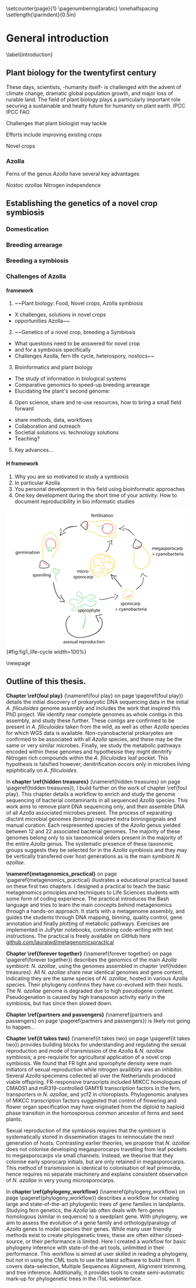 \setcounter{page}{1}
\pagenumbering{arabic}
\onehalfspacing
\setlength{\parindent}{0.5in}

# General introduction
\label{introduction}

## Plant biology for the twentyfirst century
These days, scientists, -humanity itself- is challenged with the advent of climate change, dramatic global population growth, and major loss of rurable land.
The field of plant biology plays a particularly important role securing a sustainable and healty future for humanity on plant earth.
IPCC
IPCC
FAO

Challenges that plant biologist may tackle


Efforts include improving existing crops

Novel crops

### Azolla
Ferns of the genus _Azolla_ have several key advantages

_Nostoc azollae_ Nitrogen independence

## Establishing the genetics of a novel crop symbiosis

### Domestication

### Breeding arrearage

### Breeding a symbiosis

### Challenges of Azolla

#### framework
1. ~~Plant biology: Food, Novel crops, Azolla symbiosis
  - X challenges, solutions in novel crops
  - opportunities Azolla~~
2. ~~Genetics of a novel crop, breeding a Symbiosis
  - What questions need to be answered for novel crop
  - and for a symbiosis specifically
  - Challenges Azolla, fern life cycle, heterospory, nostocs~~
3. Bioinformatics and plant biology
  - The study of information in biological systems
  - Comparative genomics to speed-up breeding arrearage
  - Elucidating the plant's second genome:
4. Open science, share and re-use resources, how to bring a small field forward
  - share methods, data, workflows
  - Collaboration and outreach
  - Societial solutions vs. technology solutions
  - Teaching?
5. Key advances...

#### H framework
1. Why you are so motivated to study a symbiosis
2. In particular Azolla
3. You personal development in this field using bioinformatic approaches
4. One key development during the short time of your activity: How to document reproducibility in bio informatic studies


![Illustration of the _Azolla_ symbiosis life cycle by Erbil Güngör](source/figures/fig1_life-cycle.png){#fig:fig1_life-cycle width=100%}


\newpage

<!---
label sections with LaTeX:
`\label{hidden treasures}`
or with markdown:
`{#sec:foul-play-in-the-pocket}`

Then referece to the full chapter name:
\nameref{hidden treasures}

the specific page:
\pageref{hidden treasures}

the chapter number:
\ref{hidden treasures}

with markdown if the ref contains no spaces:
+@sec:hidden-treasures

and for a markdown label only markdown refs work:
+@sec:foul-play-in-the-pocket
--->
## Outline of this thesis.
__Chapter \ref{foul play}__ (\nameref{foul play} on page \pageref{foul play}) details the initial discovery of prokaryotic DNA sequencing data in the initial _A. filiculoides_ genome assembly and includes the work that inspired this PhD project.
We identify near complete genomes as whole contigs in this assembly, and study these further.
These contigs are confirmed to be present in _A. filiculoides_ taken from the wild, as well as other _Azolla_ species for which WGS data is available.
Non-cyanobacterial prokaryotes are confirmed to be associated with all _Azolla_ species, and these may be the same or very similar microbes.
Finally, we study the metabolic pathways encoded within these genomes and hypothesise they might denitrify Nitrogen rich compounds within the _A. filiculoides_ leaf pocket.
This hypothesis is falsified however, denitrification occors only in microbes living epiphitically on _A. filiculoides_.

In __chapter \ref{hidden treasures}__ (\nameref{hidden treasures} on page \pageref{hidden treasures}), I build further on the work of chapter \ref{foul play}.
This chapter details a workflow to enrich and study the genome sequencing of bacterial contaminants in all sequenced _Azolla_ species.
This work aims to remove plant DNA sequencing only, and then assemble DNA of all _Azolla_ associated microbes present.
The process of separating disctint microbial genomes (binning) required extra binningsignals and manual curation.
Each respresented species of the _Azolla_ genus yielded between 12 and 22 associated bacterial genomes.
The majority of these genomes belong only to six taxonomical orders present in the majority of the entire _Azolla_ genus.
The systematic presence of these taxonomic groups suggests they be selected for in the _Azolla_ symbiosis and they may be vertically transfered over host generations as is the main symbiont _N. azollae_.

__\nameref{metagenomics_practical}__ on page \pageref{metagenomics_practical} illustrates a educational practical based on these first two chapters.
I designed a practical to teach the basic metagenomics principles and techniques to Life Sciences students with some form of coding experience.
The practical introduces the Bash language and tries to learn the main concepts behind metagenomics through a hands-on approach.
It starts with a metagenome assembly, and guides the students through DNA mapping, binning, quality control, gene annotation and finally plotting of metabolic pathways.
Exercises are implemented in JuPyter notebooks, combining code-writing with text instructions.
The practical is freely available on GitHub here [github.com/lauralwd/metagenomicspractical](https://github.com/lauralwd/metagenomicspractical)

__Chapter \ref{forever together}__ (\nameref{forever together} on page \pageref{forever together}) describes the genomics of the main _Azolla_ symbiont: _N. azollae_, using the genomes assembled in chapter \ref{hidden treasures}.
All _N. azollae_ share near identical genomes and gene content, indicating they are the same species of _N. azollae_, hosted in various _Azolla_ species.
Their phylogeny confirms they have co-evolved with their hosts.
The _N. azollae_ genome is degraded due to high pseudogene content.
Pseudogenation is caused by high transposon activity early in the symbiosis, but has since then slowed down.

__Chapter \ref{partners and passengers}__ (\nameref{partners and passengers} on page \pageref{partners and passengers}) is likely not going to happen...

__Chapter \ref{it takes two}__ (\nameref{it takes two} on page \pageref{it takes two}) provides building blocks for understanding and regulating the sexual reproduction and mode of transmission of the _Azolla_ & _N. azollae_ symbiosis; a pre-requisite for agricultural application of a novel crop symbiosis.
We found that FR light and sporophyte density were main initiators of sexual reproduction while nitrogen availiblity was an inhibitor.
Several _Azolla_ specimens collected all over the Netherlands produced viable offspring.
FR-responsive transcripts included MIKCC homologues of CMADS1 and miR319-controlled GAMYB transcription factors in the fern, transporters in _N. azollae_, and ycf2 in chloroplasts.
Phylogenomic analyses of MIKCC transcription factors suggested that control of flowering and flower organ specification may have originated from the diploid to haploid phase transition in the homosporous common ancestor of ferns and seed plants.

Sexual reproduction of the symbiosis requires that the symbiont is systematically stored in dissemination stages to reinnoculate the next generation of hosts.
Contrasting earlier theories, we propose that _N. azollae_ does not colonise developing megasporocarps travelling from leaf pockets to megasporocarps via small channels.
Instead, we theorise that they colonise early sporocarp initials, but are only retained in megasporocarps.
This method of transmission is identical to colonisation of leaf primordia, hence requires no separate machinery and explains consistent observation of _N. azollae_ in very young microsporocarps.

In __chapter \ref{phylogeny_workflow}__ (\nameref{phylogeny_workflow} on page \pageref{phylogeny_workflow}) describes a workflow for creating large and state-of-the-art phylogentic trees of gene families in landplants.
Studying fern genetics, the _Azolla_ lab often deals with fern genes homologous (similar in sequence) to a seedplant gene.
With phylogeny, we aim to assess the evolution of a gene family and orthology/paralogy of _Azolla_ genes to model species their genes.
While many user friendly methods exist to create phylogenetic trees, these are often either closed-source, or their performance is limited.
Here I created a workflow for basic phylogeny inference with state-of-the-art tools, unlimitted in their performance.
This workflow is aimed at user skilled in reading a phylogeny, but not in using the CML tools to use the latest software to build them.
It covers data-selection, Multiple Sequences Alignment, Alignment trimming, and tree inference.
Additionally, it provides tools to create semi-automatic mark-up for phylogenetic trees in the iToL webinterface.
